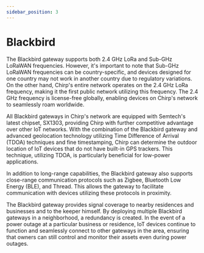 ```yaml
---
sidebar_position: 3
---
```


# Blackbird

The Blackbird gateway supports both 2.4 GHz LoRa and Sub-GHz LoRaWAN frequencies. However, it's important to note that Sub-GHz LoRaWAN frequencies can be country-specific, and devices designed for one country may not work in another country due to regulatory variations. On the other hand, Chirp's entire network operates on the 2.4 GHz LoRa frequency, making it the first public network utilizing this frequency. The 2.4 GHz frequency is license-free globally, enabling devices on Chirp's network to seamlessly roam worldwide.

All Blackbird gateways in Chirp's network are equipped with Semtech's latest chipset, SX1303, providing Chirp with further competitive advantage over other IoT networks. With the combination of the Blackbird gateway and advanced geolocation technology utilizing Time Difference of Arrival (TDOA) techniques and fine timestamping, Chirp can determine the outdoor location of IoT devices that do not have built-in GPS trackers. This technique, utilizing TDOA, is particularly beneficial for low-power applications.

In addition to long-range capabilities, the Blackbird gateway also supports close-range communication protocols such as Zigbee, Bluetooth Low Energy (BLE), and Thread. This allows the gateway to facilitate communication with devices utilizing these protocols in proximity.

The Blackbird gateway provides signal coverage to nearby residences and businesses and to the keeper himself. By deploying multiple Blackbird gateways in a neighborhood, a redundancy is created. In the event of a power outage at a particular business or residence, IoT devices continue to function and seamlessly connect to other gateways in the area, ensuring that owners can still control and monitor their assets even during power outages.
